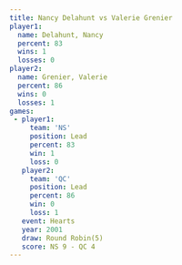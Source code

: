 ```yaml
---
title: Nancy Delahunt vs Valerie Grenier
player1:                
  name: Delahunt, Nancy 
  percent: 83           
  wins: 1               
  losses: 0             
player2:                
  name: Grenier, Valerie
  percent: 86           
  wins: 0               
  losses: 1             
games:
 - player1:        
     team: 'NS'    
     position: Lead
     percent: 83   
     win: 1        
     loss: 0       
   player2:        
     team: 'QC'    
     position: Lead
     percent: 86   
     win: 0        
     loss: 1       
   event: Hearts       
   year: 2001          
   draw: Round Robin(5)
   score: NS 9 - QC 4  
---
```

